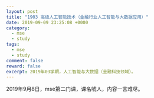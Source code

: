 ```yaml
---
layout: post
title: "1903 高级人工智能技术（金融行业人工智能与大数据应用）"
date: 2019-09-09 23:25:08 +0000
category:
  - mse
  - study
tags:
  - mse
  - study
comment: false
reward: false
excerpt: 2019年03学期，人工智能与大数据（金融科技领域）。
---
```

2019年9月8日，mse第二门课，课名唬人，内容一言难尽。